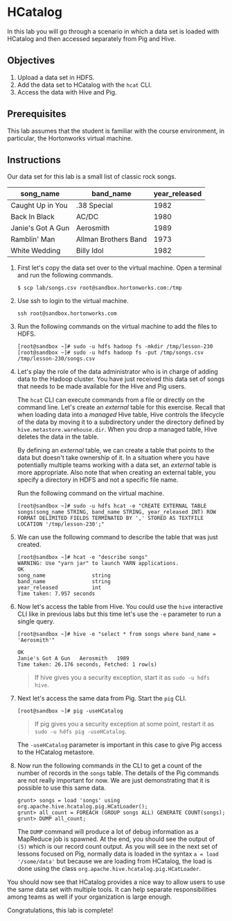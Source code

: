 # HCatalog
In this lab you will go through a scenario in which a data set is loaded with HCatalog and then accessed separately from Pig and Hive.

## Objectives
1. Upload a data set in HDFS.
2. Add the data set to HCatalog with the `hcat` CLI.
3. Access the data with Hive and Pig.

## Prerequisites
This lab assumes that the student is familiar with the course environment, in particular, the Hortonworks virtual machine.

## Instructions
Our data set for this lab is a small list of classic rock songs.

song_name | band_name | year_released
----------|-----------|--------------
Caught Up in You | .38 Special | 1982
Back In Black | AC/DC | 1980
Janie's Got A Gun | Aerosmith | 1989
Ramblin' Man | Allman Brothers Band | 1973
White Wedding | Billy Idol | 1982

1. First let's copy the data set over to the virtual machine. Open a terminal and run the following commands.

    ```shell
    $ scp lab/songs.csv root@sandbox.hortonworks.com:/tmp
    ```

2. Use ssh to login to the virtual machine.

    ```shell
    ssh root@sandbox.hortonworks.com
    ```

3. Run the following commands on the virtual machine to add the files to HDFS.

    ```shell
    [root@sandbox ~]# sudo -u hdfs hadoop fs -mkdir /tmp/lesson-230
    [root@sandbox ~]# sudo -u hdfs hadoop fs -put /tmp/songs.csv /tmp/lesson-230/songs.csv
    ```

4. Let's play the role of the data administrator who is in charge of adding data to the Hadoop cluster. You have just received this data set of songs that needs to be made available for the Hive and Pig users.

    The `hcat` CLI can execute commands from a file or directly on the command line. Let's create an *external* table for this exercise. Recall that when loading data into a *managed* Hive table, Hive controls the lifecycle of the data by moving it to a subdirectory under the directory defined by `hive.metastore.warehouse.dir`. When you drop a managed table, Hive deletes the data in the table.

    By defining an *external* table, we can create a table that points to the data but doesn't take ownership of it. In a situation where you have potentially multiple teams working with a data set, an *external* table is more appropriate. Also note that when creating an external table, you specify a directory in HDFS and not a specific file name.

    Run the following command on the virtual machine.

    ```shell
    [root@sandbox ~]# sudo -u hdfs hcat -e "CREATE EXTERNAL TABLE songs(song_name STRING, band_name STRING, year_released INT) ROW FORMAT DELIMITED FIELDS TERMINATED BY ',' STORED AS TEXTFILE LOCATION '/tmp/lesson-230';"
    ```

5. We can use the following command to describe the table that was just created.

    ```shell
    [root@sandbox ~]# hcat -e "describe songs"
    WARNING: Use "yarn jar" to launch YARN applications.
    OK
    song_name           	string
    band_name           	string
    year_released       	int
    Time taken: 7.957 seconds
    ```

6. Now let's access the table from Hive. You could use the `hive` interactive CLI like in previous labs but this time let's use the `-e` parameter to run a single query.

    ```shell
    [root@sandbox ~]# hive -e "select * from songs where band_name = 'Aerosmith'"

    OK
    Janie's Got A Gun	Aerosmith	1989
    Time taken: 26.176 seconds, Fetched: 1 row(s)
    ```

    > If hive gives you a security exception, start it as `sudo -u hdfs hive`.

7. Next let's access the same data from Pig. Start the `pig` CLI.

    ```shell
    [root@sandbox ~]# pig -useHCatalog
    ```
    >  If pig gives you a security exception at some point, restart it as `sudo -u hdfs pig -useHCatalog`.


    The `-useHCatalog` parameter is important in this case to give Pig access to the HCatalog metastore.

8. Now run the following commands in the CLI to get a count of the number of records in the `songs` table. The details of the Pig commands are not really important for now. We are just demonstrating that it is possible to use this same data.

    ```shell
    grunt> songs = load 'songs' using org.apache.hive.hcatalog.pig.HCatLoader();
    grunt> all_count = FOREACH (GROUP songs ALL) GENERATE COUNT(songs);
    grunt> DUMP all_count;
    ```

    The `DUMP` command will produce a lot of debug information as a MapReduce job is spawned. At the end, you should see the output of `(5)` which is our record count output. As you will see in the next set of lessons focused on Pig, normally data is loaded in the syntax `a = load '/some/data'` but because we are loading from HCatalog, the load is done using the class  `org.apache.hive.hcatalog.pig.HCatLoader`.

You should now see that HCatalog provides a nice way to allow users to use the same data set with multiple tools. It can help separate responsibilities among teams as well if your organization is large enough.

Congratulations, this lab is complete!
